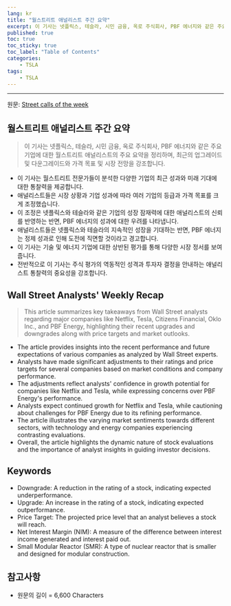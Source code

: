 ```yaml
---
lang: kr
title: "월스트리트 애널리스트 주간 요약"
excerpt: 이 기사는 넷플릭스, 테슬라, 시민 금융, 옥로 주식회사, PBF 에너지와 같은 주요 기업에 대한 월스트리트 애널리스트의 주요 요약을 정리하며, 최근의 업그레이드 및 다운그레이드와 가격 목표 및 시장 전망을 강조합니다.
published: true
toc: true
toc_sticky: true
toc_label: "Table of Contents"
categories:
    - TSLA
tags:
    - TSLA
---
```


---

  원문: [Street calls of the week](https://www.investing.com/news/stock-market-news/street-calls-of-the-week-3786028)

## 월스트리트 애널리스트 주간 요약

> 이 기사는 넷플릭스, 테슬라, 시민 금융, 옥로 주식회사, PBF 에너지와 같은 주요 기업에 대한 월스트리트 애널리스트의 주요 요약을 정리하며, 최근의 업그레이드 및 다운그레이드와 가격 목표 및 시장 전망을 강조합니다.


- 이 기사는 월스트리트 전문가들이 분석한 다양한 기업의 최근 성과와 미래 기대에 대한 통찰력을 제공합니다.
- 애널리스트들은 시장 상황과 기업 성과에 따라 여러 기업의 등급과 가격 목표를 크게 조정했습니다.
- 이 조정은 넷플릭스와 테슬라와 같은 기업의 성장 잠재력에 대한 애널리스트의 신뢰를 반영하는 반면, PBF 에너지의 성과에 대한 우려를 나타냅니다.
- 애널리스트들은 넷플릭스와 테슬라의 지속적인 성장을 기대하는 반면, PBF 에너지는 정제 성과로 인해 도전에 직면할 것이라고 경고합니다.
- 이 기사는 기술 및 에너지 기업에 대한 상반된 평가를 통해 다양한 시장 정서를 보여줍니다.
- 전반적으로 이 기사는 주식 평가의 역동적인 성격과 투자자 결정을 안내하는 애널리스트 통찰력의 중요성을 강조합니다.

## Wall Street Analysts' Weekly Recap

> This article summarizes key takeaways from Wall Street analysts regarding major companies like Netflix, Tesla, Citizens Financial, Oklo Inc., and PBF Energy, highlighting their recent upgrades and downgrades along with price targets and market outlooks.


- The article provides insights into the recent performance and future expectations of various companies as analyzed by Wall Street experts.
- Analysts have made significant adjustments to their ratings and price targets for several companies based on market conditions and company performance.
- The adjustments reflect analysts' confidence in growth potential for companies like Netflix and Tesla, while expressing concerns over PBF Energy's performance.
- Analysts expect continued growth for Netflix and Tesla, while cautioning about challenges for PBF Energy due to its refining performance.
- The article illustrates the varying market sentiments towards different sectors, with technology and energy companies experiencing contrasting evaluations.
- Overall, the article highlights the dynamic nature of stock evaluations and the importance of analyst insights in guiding investor decisions.

## Keywords

- Downgrade: A reduction in the rating of a stock, indicating expected underperformance.
- Upgrade: An increase in the rating of a stock, indicating expected outperformance.
- Price Target: The projected price level that an analyst believes a stock will reach.
- Net Interest Margin (NIM): A measure of the difference between interest income generated and interest paid out.
- Small Modular Reactor (SMR): A type of nuclear reactor that is smaller and designed for modular construction.

## 참고사항

- 원문의 길이 = 6,600 Characters

